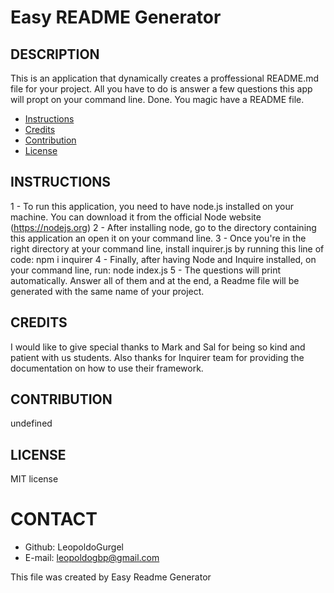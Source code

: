 # Easy README Generator
    
## DESCRIPTION
This is an application that dynamically creates a proffessional README.md file for your project. All you have to do is answer a few questions this app will propt on your command line. Done. You magic have a README file.

* [Instructions](#instructions)
* [Credits](#credits)
* [Contribution](#contribution)
* [License](#license)


## INSTRUCTIONS
1 - To run this application, you need to have node.js installed on your machine. You can download it from the official Node website (https://nodejs.org)
2 - After installing node, go to the directory containing this application an open it on your command line.
3 - Once you're in the right directory at your command line, install inquirer.js by running this line of code: npm i inquirer
4 - Finally, after having Node and Inquire installed, on your command line, run: node index.js
5 - The questions will print automatically. Answer all of them and at the end, a Readme file will be generated with the same name of your project.


    
## CREDITS
I would like to give special thanks to Mark and Sal for being so kind and patient with us students. Also thanks for Inquirer team for providing the documentation on how to use their framework.

## CONTRIBUTION
undefined

## LICENSE
MIT license

# CONTACT
* Github: LeopoldoGurgel
* E-mail: leopoldogbp@gmail.com

This file was created by Easy Readme Generator